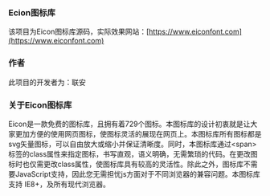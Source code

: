 ### Ecion图标库
该项目为Eicon图标库源码，实际效果网站：[https://www.eiconfont.com](https://www.eiconfont.com)
### 作者
此项目的开发者为：联安
### 关于Eicon图标库
Eicon是一款免费的图标库，且拥有着729个图标。本图标库的设计初衷就是让大家更加方便的使用网页图标，使图标灵活的展现在网页上。本图标库所有图标都是svg矢量图标，可以自由放大或缩小并保证清晰度。同时，本图标库通过&lt;span&gt;标签的class属性来指定图标，书写直观，语义明确，无需繁琐的代码。在更改图标时也仅需更改class属性，使图标库具有较高的灵活性。除此之外，图标库不需要JavaScript支持，因此您无需担忧js方面对于不同浏览器的兼容问题。本图标库支持 IE8+，及所有现代浏览器。